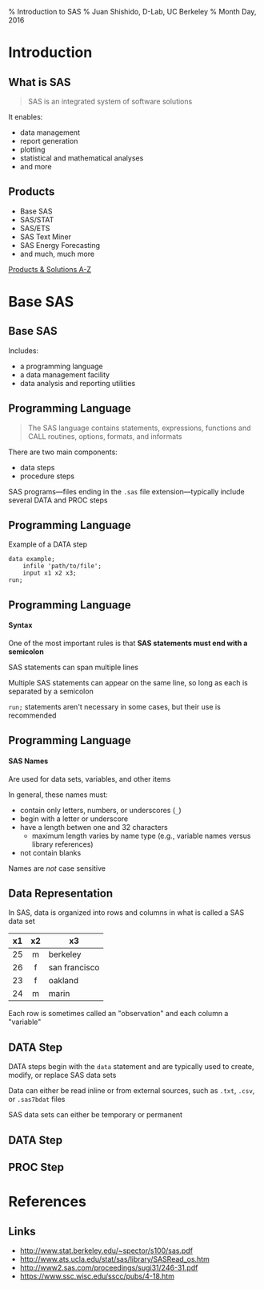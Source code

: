 % Introduction to SAS
% Juan Shishido, D-Lab, UC Berkeley
% Month Day, 2016

# Introduction

## What is SAS

>SAS is an integrated system of software solutions

It enables:

- data management
- report generation
- plotting
- statistical and mathematical analyses
- and more

## Products

- Base SAS
- SAS/STAT
- SAS/ETS
- SAS Text Miner
- SAS Energy Forecasting
- and much, much more

[Products & Solutions A-Z](http://www.sas.com/en_us/software/all-products.html)

# Base SAS

## Base SAS

Includes:

- a programming language
- a data management facility
- data analysis and reporting utilities

## Programming Language

>The SAS language contains statements, expressions, functions and CALL
routines, options, formats, and informats

There are two main components:

* data steps
* procedure steps

SAS programs&mdash;files ending in the `.sas` file extension&mdash;typically
include several DATA and PROC steps

## Programming Language

Example of a DATA step

```
data example;
    infile 'path/to/file';
    input x1 x2 x3;
run;
```

## Programming Language

#### Syntax

One of the most important rules is that **SAS statements must end with a
semicolon**

SAS statements can span multiple lines

Multiple SAS statements can appear on the same line, so long as each is
separated by a semicolon

`run;` statements aren't necessary in some cases, but their use is recommended

## Programming Language

#### SAS Names

Are used for data sets, variables, and other items

In general, these names must:

- contain only letters, numbers, or underscores (`_`)
- begin with a letter or underscore
- have a length betwen one and 32 characters
    - maximum length varies by name type (e.g., variable names versus library
      references)
- not contain blanks

Names are *not* case sensitive

## Data Representation

In SAS, data is organized into rows and columns in what is called a SAS data
set

x1   |  x2  | x3
:--: | :--: | --
25   |  m   | berkeley
26   |  f   | san francisco
23   |  f   | oakland
24   |  m   | marin

Each row is sometimes called an "observation" and each column a "variable"

## DATA Step

DATA steps begin with the `data` statement and are typically used to create,
modify, or replace SAS data sets

Data can either be read inline or from external sources, such as `.txt`,
`.csv`, or `.sas7bdat` files

SAS data sets can either be temporary or permanent

## DATA Step

## PROC Step

# References

## Links

- http://www.stat.berkeley.edu/~spector/s100/sas.pdf
- http://www.ats.ucla.edu/stat/sas/library/SASRead_os.htm
- http://www2.sas.com/proceedings/sugi31/246-31.pdf
- https://www.ssc.wisc.edu/sscc/pubs/4-18.htm
